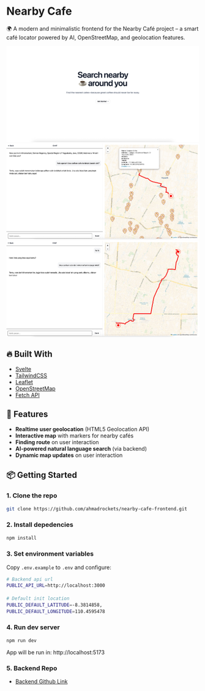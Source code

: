 # Nearby Cafe

🌍 A modern and minimalistic frontend for the Nearby Café project – a smart café locator powered by AI, OpenStreetMap, and geolocation features.


![Homepage Screenshot](./screenshot/home.png)
![Nearby Cafe ](./screenshot/chat_nearby_cafe.jpeg)
![Finding Route ](./screenshot/route.jpeg)

## 🔥 Built With
- [Svelte](https://svelte.dev/)
- [TailwindCSS](https://tailwindcss.com/)
- [Leaflet](https://leafletjs.com/)
- [OpenStreetMap](https://www.openstreetmap.org/)
- [Fetch API](https://developer.mozilla.org/en-US/docs/Web/API/Fetch_API)

## 🧠 Features

- **Realtime user geolocation** (HTML5 Geolocation API)
- **Interactive map** with markers for nearby cafés
- **Finding route** on user interaction
- **AI-powered natural language search** (via backend)
- **Dynamic map updates** on user interaction

## 📦 Getting Started

### 1. Clone the repo
```bash
git clone https://github.com/ahmadrockets/nearby-cafe-frontend.git
```
### 2. Install depedencies
```bash
npm install
```
### 3. Set environment variables
Copy `.env.example` to `.env` and configure:
```bash
# Backend api url
PUBLIC_API_URL=http://localhost:3000

# Default init location
PUBLIC_DEFAULT_LATITUDE=-8.3814858,
PUBLIC_DEFAULT_LONGITUDE=110.4595478
```
### 4. Run dev server
```bash
npm run dev
```
App will be run in: http://localhost:5173

### 5. Backend Repo
- [Backend Github Link](https://github.com/ahmadrockets/nearby-cafe-api)